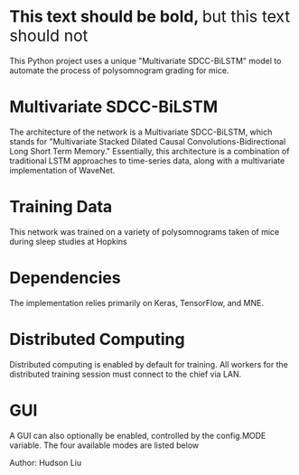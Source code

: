 <h1>This text should be bold, <span style="font-weight:normal">but this text should not</span></h1>

This Python project uses a unique "Multivariate SDCC-BiLSTM" model to automate the process of polysomnogram grading for mice. 

# Multivariate SDCC-BiLSTM

The architecture of the network is a Multivariate SDCC-BiLSTM, which stands for "Multivariate Stacked Dilated Causal Convolutions-Bidirectional Long Short Term Memory." Essentially, this architecture is a combination of traditional LSTM approaches to time-series data, along with a multivariate implementation of WaveNet.

# Training Data

This network was trained on a variety of polysomnograms taken of mice during sleep studies at Hopkins

# Dependencies

The implementation relies primarily on Keras, TensorFlow, and MNE. 

# Distributed Computing

Distributed computing is enabled by default for training. All workers for the distributed training session must connect to the chief via LAN. 

# GUI

A GUI can also optionally be enabled, controlled by the config.MODE variable. The four available modes are listed below

Author: Hudson Liu
